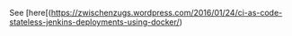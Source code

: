  
See [here[(https://zwischenzugs.wordpress.com/2016/01/24/ci-as-code-stateless-jenkins-deployments-using-docker/)
